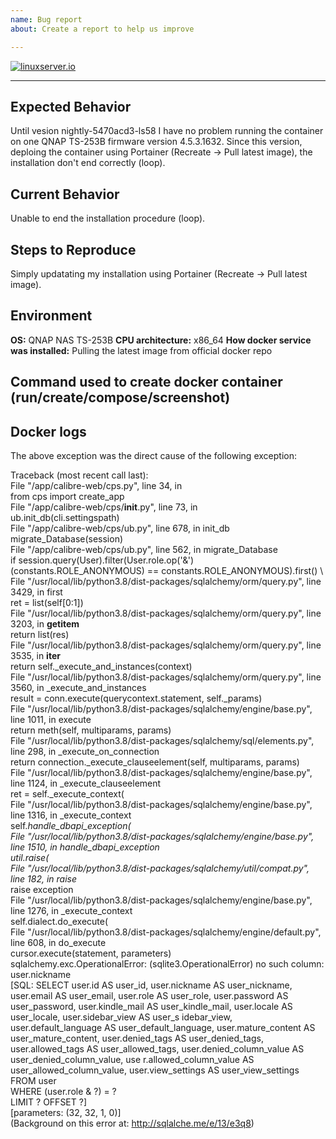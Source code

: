 ```yaml
---
name: Bug report
about: Create a report to help us improve

---
```

[linuxserverurl]: https://linuxserver.io
[![linuxserver.io](https://raw.githubusercontent.com/linuxserver/docker-templates/master/linuxserver.io/img/linuxserver_medium.png)][linuxserverurl]

<!--- If you are new to Docker or this application our issue tracker is **ONLY** used for reporting bugs or requesting features. Please use [our discord server](https://discord.gg/YWrKVTn) for general support. --->

<!--- Provide a general summary of the bug in the Title above -->

------------------------------

## Expected Behavior
Until vesion nightly-5470acd3-ls58 I have no problem running the container on one QNAP TS-253B firmware version 4.5.3.1632.
Since this version, deploing the container using Portainer (Recreate -> Pull latest image), the installation don't end correctly (loop).
 
## Current Behavior
Unable to end the installation procedure (loop).

## Steps to Reproduce
Simply updatating my installation using Portainer (Recreate -> Pull latest image).


## Environment
**OS:** QNAP NAS TS-253B 
**CPU architecture:** x86_64
**How docker service was installed:**
Pulling the latest image from official docker repo
<!--- Providing context helps us come up with a solution that is most useful in the real world -->

## Command used to create docker container (run/create/compose/screenshot)
<!--- Provide your docker create/run command or compose yaml snippet, or a screenshot of settings if using a gui to create the container -->

## Docker logs
The above exception was the direct cause of the following exception:                                                                                                                                                                            
                                                                                                                                                                                                                                               
Traceback (most recent call last):                                                                                                                                                                                                              
  File "/app/calibre-web/cps.py", line 34, in <module>                                                                                                                                                                                          
    from cps import create_app                                                                                                                                                                                                                  
  File "/app/calibre-web/cps/__init__.py", line 73, in <module>                                                                                                                                                                                 
    ub.init_db(cli.settingspath)                                                                                                                                                                                                                
  File "/app/calibre-web/cps/ub.py", line 678, in init_db                                                                                                                                                                                       
    migrate_Database(session)                                                                                                                                                                                                                   
  File "/app/calibre-web/cps/ub.py", line 562, in migrate_Database                                                                                                                                                                              
    if session.query(User).filter(User.role.op('&')(constants.ROLE_ANONYMOUS) == constants.ROLE_ANONYMOUS).first() \                                                                                                                            
  File "/usr/local/lib/python3.8/dist-packages/sqlalchemy/orm/query.py", line 3429, in first                                                                                                                                                    
    ret = list(self[0:1])                                                                                                                                                                                                                       
  File "/usr/local/lib/python3.8/dist-packages/sqlalchemy/orm/query.py", line 3203, in __getitem__                                                                                                                                              
    return list(res)                                                                                                                                                                                                                            
  File "/usr/local/lib/python3.8/dist-packages/sqlalchemy/orm/query.py", line 3535, in __iter__                                                                                                                                                 
    return self._execute_and_instances(context)                                                                                                                                                                                                 
  File "/usr/local/lib/python3.8/dist-packages/sqlalchemy/orm/query.py", line 3560, in _execute_and_instances                                                                                                                                   
    result = conn.execute(querycontext.statement, self._params)                                                                                                                                                                                 
  File "/usr/local/lib/python3.8/dist-packages/sqlalchemy/engine/base.py", line 1011, in execute                                                                                                                                                
    return meth(self, multiparams, params)                                                                                                                                                                                                      
  File "/usr/local/lib/python3.8/dist-packages/sqlalchemy/sql/elements.py", line 298, in _execute_on_connection                                                                                                                                 
    return connection._execute_clauseelement(self, multiparams, params)                                                                                                                                                                         
  File "/usr/local/lib/python3.8/dist-packages/sqlalchemy/engine/base.py", line 1124, in _execute_clauseelement                                                                                                                                 
    ret = self._execute_context(                                                                                                                                                                                                                
  File "/usr/local/lib/python3.8/dist-packages/sqlalchemy/engine/base.py", line 1316, in _execute_context                                                                                                                                       
    self._handle_dbapi_exception(                                                                                                                                                                                                               
  File "/usr/local/lib/python3.8/dist-packages/sqlalchemy/engine/base.py", line 1510, in _handle_dbapi_exception                                                                                                                                
    util.raise_(                                                                                                                                                                                                                                
  File "/usr/local/lib/python3.8/dist-packages/sqlalchemy/util/compat.py", line 182, in raise_                                                                                                                                                  
    raise exception                                                                                                                                                                                                                             
  File "/usr/local/lib/python3.8/dist-packages/sqlalchemy/engine/base.py", line 1276, in _execute_context                                                                                                                                       
    self.dialect.do_execute(                                                                                                                                                                                                                    
  File "/usr/local/lib/python3.8/dist-packages/sqlalchemy/engine/default.py", line 608, in do_execute                                                                                                                                           
    cursor.execute(statement, parameters)                                                                                                                                                                                                       
sqlalchemy.exc.OperationalError: (sqlite3.OperationalError) no such column: user.nickname                                                                                                                                                       
[SQL: SELECT user.id AS user_id, user.nickname AS user_nickname, user.email AS user_email, user.role AS user_role, user.password AS user_password, user.kindle_mail AS user_kindle_mail, user.locale AS user_locale, user.sidebar_view AS user_s
idebar_view, user.default_language AS user_default_language, user.mature_content AS user_mature_content, user.denied_tags AS user_denied_tags, user.allowed_tags AS user_allowed_tags, user.denied_column_value AS user_denied_column_value, use
r.allowed_column_value AS user_allowed_column_value, user.view_settings AS user_view_settings                                                                                                                                                   
FROM user                                                                                                                                                                                                                                       
WHERE (user.role & ?) = ?                                                                                                                                                                                                                       
 LIMIT ? OFFSET ?]                                                                                                                                                                                                                              
[parameters: (32, 32, 1, 0)]                                                                                                                                                                                                                    
(Background on this error at: http://sqlalche.me/e/13/e3q8)         
